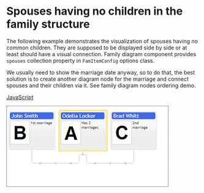 # Spouses having no children in the family structure

The following example demonstrates the visualization of spouses having no common children. They are supposed to be displayed side by side or at least should have a visual connection. Family diagram component provides `spouses` collection property in `FamItemConfig` options class.

We usually need to show the marriage date anyway, so to do that, the best solution is to create another diagram node for the marriage and connect spouses and their children via it. See family diagram nodes ordering demo.

[JavaScript](javascript.controls/CaseSpousesInFamilyLayout.html)

![Screenshot](javascript.controls/__image_snapshots__/CaseSpousesInFamilyLayout-snap.png)